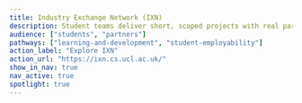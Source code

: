```yaml
---
title: Industry Exchange Network (IXN)
description: Student teams deliver short, scoped projects with real partners—great for prototyping, recruitment, and real-world learning.
audience: ["students", "partners"]
pathways: ["learning-and-development", "student-employability"]
action_label: "Explore IXN"
action_url: "https://ixn.cs.ucl.ac.uk/"
show_in_nav: true
nav_active: true
spotlight: true
---
```

